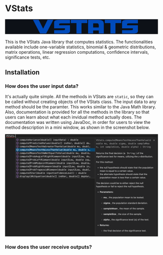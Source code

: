 # VStats

<p align="center">
  <img src="VStats/images/vstatslogo.png" width="570">
</p>

This is the VStats Java library that computes statistics. The functionalities available include one-variable statistics, binomial & geometric distributions, matrix operations, linear regression computations, confidence intervals, significance tests, etc. 

## Installation

### How does the user input data? ###

It's actually quite simple. All the methods in VStats are <code>static</code>, so they can be called without creating objects of the VStats class. The input data to any method should be the paramter. This works similar to the Java Math library. Also, documentation is provided for all the methods in the library so that users can learn about what each invidual method actually does. The documentation was written using JavaDoc, in order for users to view the method description in a mini window, as shown in the screenshot below. 

<p align="center">
  <img src="VStats/images/javadocmethodtestss.png" width="570">
</p>

### How does the user receive outputs? ###

